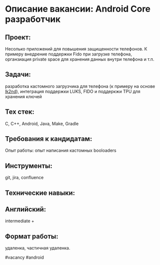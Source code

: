 # Описание вакансии: Android Core разработчик

## Проект: 
Несолько приложений для повышения защищенности телефонов. К примеру внедрение поддержки Fido при загрузке телефона, органзиация private space для хранения данных внутри телефона и т.п.
## Задачи: 
разработка кастомного загрузчика для телефона (к примеру на основе [lk2nd](https://github.com/msm8916-mainline/lk2nd)), интеграция поддержки LUKS, FIDO и поддеркжи TPU для хранения ключей
## Тех стек: 
C, C++, Android, Java, Make, Gradle
## Требования к кандидатам:
Опыт работы: опыт написания кастомных booloaders
## Инструменты: 
git, jira, confluence
## Технические навыки: 

## Английский: 
intermediate +

## Формат работы: 
удаленка, частичная удаленка.

#vacancy #android